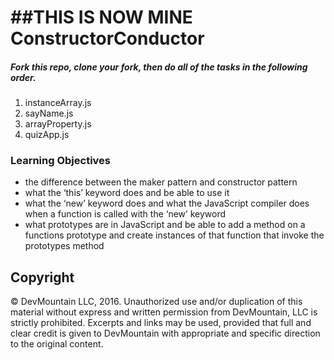 ##THIS IS NOW MINE
ConstructorConductor
====================
##### Fork this repo, clone your fork, then do all of the tasks in the following order.
1. instanceArray.js
2. sayName.js
3. arrayProperty.js
4. quizApp.js


### Learning Objectives
  - the difference between the maker pattern and constructor pattern
  - what the ‘this’ keyword does and be able to use it
  - what the ‘new’ keyword does and what the JavaScript compiler does when a function is called with the ‘new’ keyword
  - what prototypes are in JavaScript and be able to add a method on a functions prototype and create instances of that function that invoke the prototypes method

## Copyright

© DevMountain LLC, 2016. Unauthorized use and/or duplication of this material without express and written permission from DevMountain, LLC is strictly prohibited. Excerpts and links may be used, provided that full and clear credit is given to DevMountain with appropriate and specific direction to the original content.
